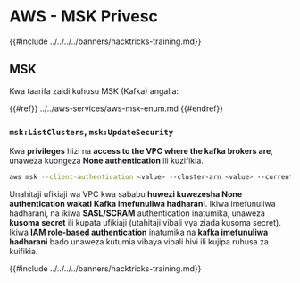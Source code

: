 # AWS - MSK Privesc

{{#include ../../../../banners/hacktricks-training.md}}

## MSK

Kwa taarifa zaidi kuhusu MSK (Kafka) angalia:

{{#ref}}
../../aws-services/aws-msk-enum.md
{{#endref}}

### `msk:ListClusters`, `msk:UpdateSecurity`

Kwa **privileges** hizi na **access to the VPC where the kafka brokers are**, unaweza kuongeza **None authentication** ili kuzifikia.
```bash
aws msk --client-authentication <value> --cluster-arn <value> --current-version <value>
```
Unahitaji ufikiaji wa VPC kwa sababu **huwezi kuwezesha None authentication wakati Kafka imefunuliwa hadharani**. Ikiwa imefunuliwa hadharani, na ikiwa **SASL/SCRAM** authentication inatumika, unaweza **kusoma secret** ili kupata ufikiaji (utahitaji vibali vya ziada kusoma secret).\
Ikiwa **IAM role-based authentication** inatumika na **kafka imefunuliwa hadharani** bado unaweza kutumia vibaya vibali hivi ili kujipa ruhusa za kuifikia.

{{#include ../../../../banners/hacktricks-training.md}}
